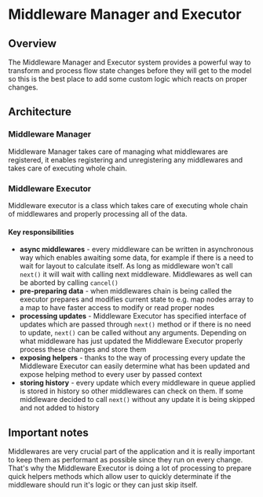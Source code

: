 # Middleware Manager and Executor

## Overview

The Middleware Manager and Executor system provides a powerful way to transform and process flow state changes before they will get to the model so this is the best place to add some custom logic which reacts on proper changes.

## Architecture

### Middleware Manager

Middleware Manager takes care of managing what middlewares are registered, it enables registering and unregistering any middlewares and takes care of executing whole chain.

### Middleware Executor

Middleware executor is a class which takes care of executing whole chain of middlewares and properly processing all of the data.

#### Key responsibilities

- **async middlewares** - every middleware can be written in asynchronous way which enables awaiting some data, for example if there is a need to wait for layout to calculate itself. As long as middleware won't call `next()` it will wait with calling next middleware. Middlewares as well can be aborted by calling `cancel()`
- **pre-preparing data** - when middlewares chain is being called the executor prepares and modifies current state to e.g. map nodes array to a map to have faster access to modify or read proper nodes
- **processing updates** - Middleware Executor has specified interface of updates which are passed through `next()` method or if there is no need to update, `next()` can be called without any arguments. Depending on what middleware has just updated the Middleware Executor properly process these changes and store them
- **exposing helpers** - thanks to the way of processing every update the Middleware Executor can easily determine what has been updated and expose helping method to every user by passed context
- **storing history** - every update which every middleware in queue applied is stored in history so other middlewares can check on them. If some middleware decided to call `next()` without any update it is being skipped and not added to history

## Important notes

Middlewares are very crucial part of the application and it is really important to keep them as performant as possible since they run on every change. That's why the Middleware Executor is doing a lot of processing to prepare quick helpers methods which allow user to quickly determinate if the middleware should run it's logic or they can just skip itself.
